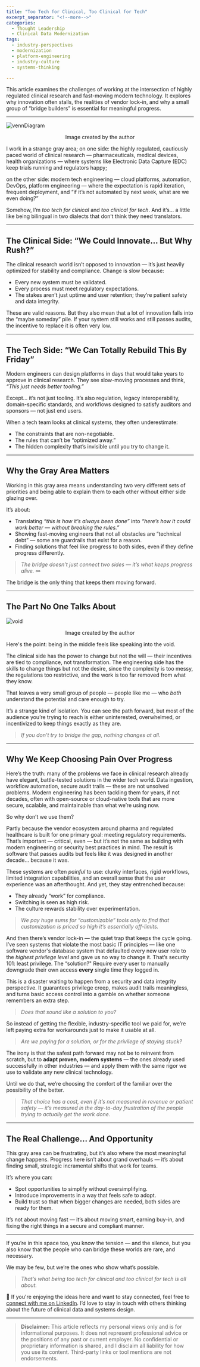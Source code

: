 ```yaml
---
title: "Too Tech for Clinical, Too Clinical for Tech"
excerpt_separator: "<!--more-->"
categories:
  - Thought Leadership
  - Clinical Data Modernization
tags:
  - industry-perspectives
  - modernization
  - platform-engineering
  - industry-culture
  - systems-thinking

---
```


<div class="notice--info">
  This article examines the challenges of working at the intersection of highly regulated clinical research and fast-moving modern technology. It explores why innovation often stalls, the realities of vendor lock-in, and why a small group of “bridge builders” is essential for meaningful progress.
</div>



---

<img src="/assets/images/vennDiagram.png" alt="vennDiagram" class="center-image" />

<p align="center">Image created by the author</p>

I work in a strange gray area; on one side: the highly regulated, cautiously paced world of clinical research — pharmaceuticals, medical devices, health organizations — where systems like Electronic Data Capture (EDC) keep trials running and regulators happy;

on the other side: modern tech engineering — cloud platforms, automation, DevOps, platform engineering — where the expectation is rapid iteration, frequent deployment, and “if it’s not automated by next week, what are we even doing?”

Somehow, I’m *too tech for clinical* and *too clinical for tech*. And it’s… a little like being bilingual in two dialects that don’t think they need translators.

---

## The Clinical Side: “We Could Innovate… But Why Rush?”
The clinical research world isn’t opposed to innovation — it’s just heavily optimized for stability and compliance. Change is slow because:  
- Every new system must be validated.  
- Every process must meet regulatory expectations.  
- The stakes aren’t just uptime and user retention; they’re patient safety and data integrity.  

These are valid reasons. But they also mean that a lot of innovation falls into the “maybe someday” pile. If your system still works and still passes audits, the incentive to replace it is often very low.

---

## The Tech Side: “We Can Totally Rebuild This By Friday”
Modern engineers can design platforms in days that would take years to approve in clinical research. They see slow-moving processes and think, *“This just needs better tooling.”*

Except… it’s not just tooling. It’s also regulation, legacy interoperability, domain-specific standards, and workflows designed to satisfy auditors and sponsors — not just end users.

When a tech team looks at clinical systems, they often underestimate:  
- The constraints that are non-negotiable.  
- The rules that can’t be “optimized away.”  
- The hidden complexity that’s invisible until you try to change it.  

---

## Why the Gray Area Matters
Working in this gray area means understanding two very different sets of priorities and being able to explain them to each other without either side glazing over.

It’s about:  
- Translating *“this is how it’s always been done”* into *“here’s how it could work better — without breaking the rules.”*  
- Showing fast-moving engineers that not all obstacles are “technical debt” — some are guardrails that exist for a reason.  
- Finding solutions that feel like progress to both sides, even if they define progress differently.  

> *The bridge doesn’t just connect two sides — it’s what keeps progress alive.* ∞  

The bridge is the only thing that keeps them moving forward.

---

## The Part No One Talks About

<img src="/assets/images/void.png" alt="void" class="center-image" />

<p align="center">Image created by the author</p>

Here's the point: being in the middle feels like speaking into the void.  

The clinical side has the power to change but not the will — their incentives are tied to compliance, not transformation. The engineering side has the skills to change things but not the desire, since the complexity is too messy, the regulations too restrictive, and the work is too far removed from what they know.  

That leaves a very small group of people — people like me — who *both* understand the potential and care enough to try.  

It’s a strange kind of isolation. You can see the path forward, but most of the audience you’re trying to reach is either uninterested, overwhelmed, or incentivized to keep things exactly as they are.  

> *If you don’t try to bridge the gap, nothing changes at all.*

---

## Why We Keep Choosing Pain Over Progress
Here’s the truth: many of the problems we face in clinical research already have elegant, battle-tested solutions in the wider tech world. Data ingestion, workflow automation, secure audit trails — these are not unsolved problems. Modern engineering has been tackling them for years, if not decades, often with open-source or cloud-native tools that are more secure, scalable, and maintainable than what we’re using now.  

So why don’t we use them?  

Partly because the vendor ecosystem around pharma and regulated healthcare is built for one primary goal: meeting regulatory requirements. That’s important — critical, even — but it’s not the same as building with modern engineering or security best practices in mind. The result is software that passes audits but feels like it was designed in another decade… because it was.  

These systems are often *painful* to use: clunky interfaces, rigid workflows, limited integration capabilities, and an overall sense that the user experience was an afterthought. And yet, they stay entrenched because:  
- They already “work” for compliance.  
- Switching is seen as high risk.  
- The culture rewards stability over experimentation.  

> *We pay huge sums for “customizable” tools only to find that customization is priced so high it’s essentially off-limits.*  

And then there’s vendor lock-in — the quiet trap that keeps the cycle going. I’ve seen systems that violate the most basic IT principles — like one software vendor's database system that defaulted every new user role to the *highest privilege level* and gave us no way to change it. That’s security 101: least privilege. The “solution?" Require every user to manually downgrade their own access **every** single time they logged in.  

This is a disaster waiting to happen from a security and data integrity perspective. It guarantees privilege creep, makes audit trails meaningless, and turns basic access control into a gamble on whether someone remembers an extra step.  

> *Does that sound like a solution to you?*  

So instead of getting the flexible, industry-specific tool we paid for, we’re left paying extra for workarounds just to make it usable at all.  

> *Are we paying for a solution, or for the privilege of staying stuck?*  

The irony is that the safest path forward may not be to reinvent from scratch, but to **adapt proven, modern systems** — the ones already used successfully in other industries — and apply them with the same rigor we use to validate any new clinical technology.  

Until we do that, we’re choosing the comfort of the familiar over the possibility of the better.  

> *That choice has a cost, even if it’s not measured in revenue or patient safety — it’s measured in the day-to-day frustration of the people trying to actually get the work done.*

---

## The Real Challenge... And Opportunity
This gray area can be frustrating, but it’s also where the most meaningful change happens. Progress here isn’t about grand overhauls — it’s about finding small, strategic incramental shifts that work for teams.

It’s where you can:  
- Spot opportunities to simplify without oversimplifying.  
- Introduce improvements in a way that feels safe to adopt.  
- Build trust so that when bigger changes are needed, both sides are ready for them.  

It’s not about moving fast — it’s about moving smart, earning buy-in, and fixing the right things in a secure and compliant manner.

---

If you’re in this space too, you know the tension — and the silence, but you also know that the people who can bridge these worlds are rare, and necessary.  

We may be few, but we’re the ones who show what’s possible.  

> *That’s what being too tech for clinical and too clinical for tech is all about.*

💬 If you're enjoying the ideas here and want to stay connected, feel free to [connect with me on LinkedIn](https://www.linkedin.com/in/mlogan914/). I’d love to stay in touch with others thinking about the future of clinical data and systems design.

---

> **Disclaimer:** This article reflects my personal views only and is for informational purposes. It does not represent professional advice or the positions of any past or current employer. No confidential or proprietary information is shared, and I disclaim all liability for how you use its content. Third-party links or tool mentions are not endorsements.
